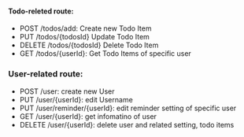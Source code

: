 #### Todo-releted route:

- POST /todos/add: Create new Todo Item
- PUT /todos/{todosId} Update Todo Item
- DELETE /todos/{todosId} Delete Todo Item
- GET /todos/{userId}: Get Todo Items of specific user

### User-related route:

- POST /user: create new User
- PUT /user/{userId}: edit Username
- PUT /user/reminder/{userId}: edit reminder setting of specific user
- GET /user/{userId}: get infomatino of user
- DELETE /user/{userId}: delete user and related setting, todo items
